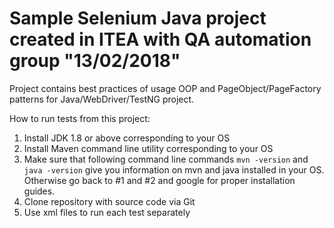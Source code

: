 # Sample Selenium Java project created in ITEA with QA automation group "13/02/2018"

Project contains best practices of usage OOP and PageObject/PageFactory patterns for Java/WebDriver/TestNG project.

How to run tests from this project:
1. Install JDK 1.8 or above corresponding to your OS
2. Install Maven command line utility corresponding to your OS
3. Make sure that following command line commands `mvn -version` and `java -version` give you information on 
mvn and java installed in your OS. Otherwise go back to #1 and #2 and google for proper installation guides.
4. Clone repository with source code via Git
5. Use xml files to run each test separately

